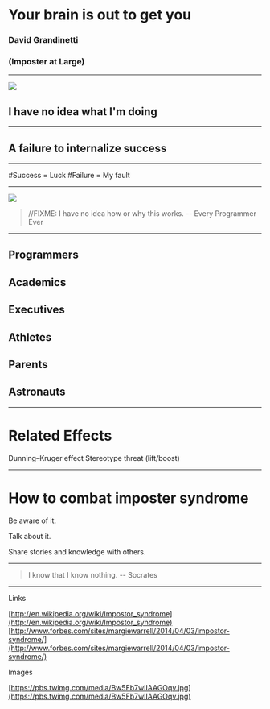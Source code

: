 # Your brain is out to get you

### David Grandinetti
### (Imposter at Large)

---

![](https://pbs.twimg.com/media/Bw5Fb7wIIAAGOqv.jpg)

## I have no idea what I'm doing

---

## A failure to internalize success

---

#Success = Luck
#Failure = My fault

---

![](./imposter-syndrome-talk/code.png)
> //FIXME: I have no idea how or why this works.
-- Every Programmer Ever

---

## Programmers
## Academics
## Executives
## Athletes
## Parents
## Astronauts

---

# Related Effects

Dunning–Kruger effect
Stereotype threat (lift/boost)

---

# How to combat imposter syndrome

Be aware of it.

Talk about it.

Share stories and knowledge with others.

---

> I know that I know nothing.
-- Socrates

---

Links

[http://en.wikipedia.org/wiki/Impostor_syndrome](http://en.wikipedia.org/wiki/Impostor_syndrome)
[http://www.forbes.com/sites/margiewarrell/2014/04/03/impostor-syndrome/](http://www.forbes.com/sites/margiewarrell/2014/04/03/impostor-syndrome/)
 
Images

[https://pbs.twimg.com/media/Bw5Fb7wIIAAGOqv.jpg](https://pbs.twimg.com/media/Bw5Fb7wIIAAGOqv.jpg)